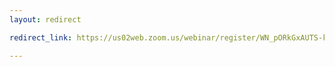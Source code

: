 ```yaml
---
layout: redirect

redirect_link: https://us02web.zoom.us/webinar/register/WN_pORkGxAUTS-k6teNSaVIkQ

---
```

